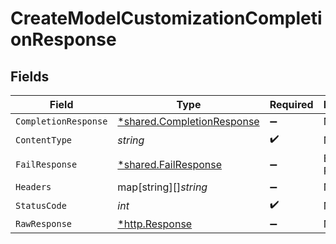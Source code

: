 # CreateModelCustomizationCompletionResponse


## Fields

| Field                                                                   | Type                                                                    | Required                                                                | Description                                                             |
| ----------------------------------------------------------------------- | ----------------------------------------------------------------------- | ----------------------------------------------------------------------- | ----------------------------------------------------------------------- |
| `CompletionResponse`                                                    | [*shared.CompletionResponse](../../models/shared/completionresponse.md) | :heavy_minus_sign:                                                      | N/A                                                                     |
| `ContentType`                                                           | *string*                                                                | :heavy_check_mark:                                                      | N/A                                                                     |
| `FailResponse`                                                          | [*shared.FailResponse](../../models/shared/failresponse.md)             | :heavy_minus_sign:                                                      | Bad Request                                                             |
| `Headers`                                                               | map[string][]*string*                                                   | :heavy_minus_sign:                                                      | N/A                                                                     |
| `StatusCode`                                                            | *int*                                                                   | :heavy_check_mark:                                                      | N/A                                                                     |
| `RawResponse`                                                           | [*http.Response](https://pkg.go.dev/net/http#Response)                  | :heavy_minus_sign:                                                      | N/A                                                                     |